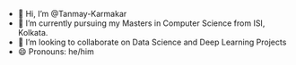 - 👋 Hi, I’m @Tanmay-Karmakar
- 🌱 I’m currently pursuing my Masters in Computer Science from ISI, Kolkata.
- 💞️ I’m looking to collaborate on Data Science and Deep Learning Projects
- 😄 Pronouns: he/him

<!---
Tanmay-Karmakar/Tanmay-Karmakar is a ✨ special ✨ repository because its `README.md` (this file) appears on your GitHub profile.
You can click the Preview link to take a look at your changes.
--->
